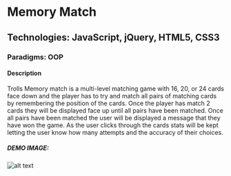 # Memory Match

## Technologies: JavaScript, jQuery, HTML5, CSS3
### Paradigms: OOP

#### Description
Trolls Memory match is a multi-level matching game with 16, 20, or 24 cards face down and the player has to try and match all pairs of matching cards by remembering the position of the cards. Once the player has match 2 cards they will be displayed face up until all pairs have been matched. Once all pairs have been matched the user will be displayed a message that they have won the game. As the user clicks through the cards stats will be kept letting the user know how many attempts and the accuracy of their choices.

##### DEMO IMAGE: 
![alt text](http://dev.vachebaghdassarian.com/images/portfolio/memory_match.png "Memory Match")

